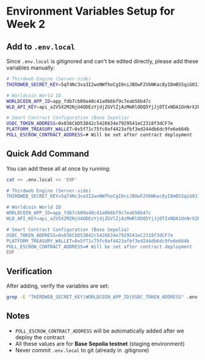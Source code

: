 # Environment Variables Setup for Week 2

## Add to `.env.local`

Since `.env.local` is gitignored and can't be edited directly, please add these variables manually:

```bash
# Thirdweb Engine (Server-side)
THIRDWEB_SECRET_KEY=5qT4Nc3va3I2woNWfhoCgI6niJBOwF2VbNKac8yI8mBS5qiG011CYzVakT_0Vrhi1W6c9GP9XuMKeW2svW9mjg

# Worldcoin World ID
WORLDCOIN_APP_ID=app_fdb7cb09a40c41a0b6bf9c7eab56b47c
WLD_API_KEY=api_a2V5X2M2NjU4ODEzYjdjZGVlZjAzMmRlODQ5YjJjOTIxNDA1OnNrX2RlN2YwZWU0OTNkMzYzOWYzZGVmMzJlNDlhMmMzNzEyYTY5ZDAxOTRiM2I4YTM0NA

# Smart Contract Configuration (Base Sepolia)
USDC_TOKEN_ADDRESS=0x036CbD53842c5426634e7929541eC2318f3dCF7e
PLATFORM_TREASURY_WALLET=0x5f71c75fc0af4423afbf3ed244db6dc9fe6e664b
POLL_ESCROW_CONTRACT_ADDRESS=# Will be set after contract deployment
```

## Quick Add Command

You can add these all at once by running:

```bash
cat >> .env.local << 'EOF'

# Thirdweb Engine (Server-side)
THIRDWEB_SECRET_KEY=5qT4Nc3va3I2woNWfhoCgI6niJBOwF2VbNKac8yI8mBS5qiG011CYzVakT_0Vrhi1W6c9GP9XuMKeW2svW9mjg

# Worldcoin World ID
WORLDCOIN_APP_ID=app_fdb7cb09a40c41a0b6bf9c7eab56b47c
WLD_API_KEY=api_a2V5X2M2NjU4ODEzYjdjZGVlZjAzMmRlODQ5YjJjOTIxNDA1OnNrX2RlN2YwZWU0OTNkMzYzOWYzZGVmMzJlNDlhMmMzNzEyYTY5ZDAxOTRiM2I4YTM0NA

# Smart Contract Configuration (Base Sepolia)
USDC_TOKEN_ADDRESS=0x036CbD53842c5426634e7929541eC2318f3dCF7e
PLATFORM_TREASURY_WALLET=0x5f71c75fc0af4423afbf3ed244db6dc9fe6e664b
POLL_ESCROW_CONTRACT_ADDRESS=# Will be set after contract deployment
EOF
```

## Verification

After adding, verify the variables are set:
```bash
grep -E "THIRDWEB_SECRET_KEY|WORLDCOIN_APP_ID|USDC_TOKEN_ADDRESS" .env.local
```

## Notes

- `POLL_ESCROW_CONTRACT_ADDRESS` will be automatically added after we deploy the contract
- All these values are for **Base Sepolia testnet** (staging environment)
- Never commit `.env.local` to git (already in .gitignore)

